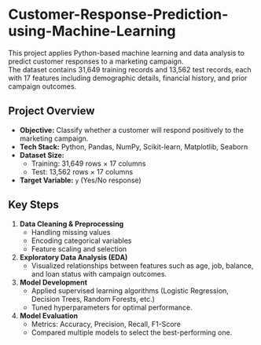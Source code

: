 # Customer-Response-Prediction-using-Machine-Learning
This project applies Python-based machine learning and data analysis to predict customer responses to a marketing campaign.  
The dataset contains 31,649 training records and 13,562 test records, each with 17 features including demographic details, financial history, and prior campaign outcomes.

## Project Overview
- **Objective:** Classify whether a customer will respond positively to the marketing campaign.
- **Tech Stack:** Python, Pandas, NumPy, Scikit-learn, Matplotlib, Seaborn
- **Dataset Size:**  
  - Training: 31,649 rows × 17 columns  
  - Test: 13,562 rows × 17 columns  
- **Target Variable:** `y` (Yes/No response)

## Key Steps
1. **Data Cleaning & Preprocessing**
   - Handling missing values
   - Encoding categorical variables
   - Feature scaling and selection
2. **Exploratory Data Analysis (EDA)**
   - Visualized relationships between features such as age, job, balance, and loan status with campaign outcomes.
3. **Model Development**
   - Applied supervised learning algorithms (Logistic Regression, Decision Trees, Random Forests, etc.)
   - Tuned hyperparameters for optimal performance.
4. **Model Evaluation**
   - Metrics: Accuracy, Precision, Recall, F1-Score
   - Compared multiple models to select the best-performing one.
